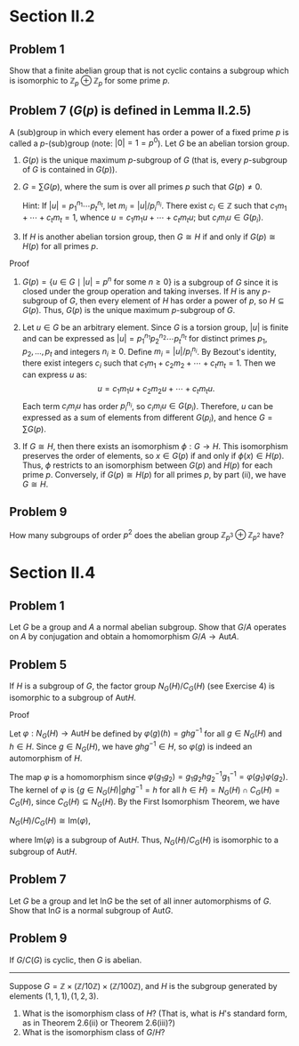 # Section II.2
## Problem 1
Show that a finite abelian group that is not cyclic contains a subgroup which is isomorphic to $\mathbb{Z}_p \oplus\mathbb{Z}_p$ for some prime $p$.


## Problem 7 ($G(p)$ is defined in Lemma II.2.5)
A (sub)group in which every element has order a power of a fixed prime $p$ is called a $p$-(sub)group (note: $|0|=1=p^0$). Let $G$ be an abelian torsion group.
<ol>
<li>

$G(p)$ is the unique maximum $p$-subgroup of $G$ (that is, every $p$-subgroup of $G$ is contained in $G(p)$).
</li>
<li>

$G=\sum G(p)$, where the sum is over all primes $p$ such that $G(p) \neq 0$.
  
Hint: If $|u|=p_1^{n_1} \cdots p_t^{n_t}$, let $m_i=|u| / p_i^{n_i}$. There exist $c_i \in \mathbb{Z}$ such that $c_1 m_1+\cdots +c_t m_t=1$, whence $u=c_1 m_1 u+\cdots+c_t m_t u$; but $c_i m_i u \in G(p_i)$.
</li>
<li>

If $H$ is another abelian torsion group, then $G \cong H$ if and only if $G(p) \cong H(p)$ for all primes $p$.
</li>
</ol>

Proof

<ol>
<li>

$G(p)=\{u \in G \mid |u|=p^n \text { for some } n \geq 0\}$ is a subgroup of $G$ since it is closed under the group operation and taking inverses. If $H$ is any $p$-subgroup of $G$, then every element of $H$ has order a power of $p$, so $H \subseteq G(p)$. Thus, $G(p)$ is the unique maximum $p$-subgroup of $G$.
</li>
<li>

Let $u \in G$ be an arbitrary element. Since $G$ is a torsion group, $|u|$ is finite and can be expressed as $|u|=p_1^{n_1} p_2^{n_2} \cdots p_t^{n_t}$ for distinct primes $p_1, p_2, \ldots, p_t$ and integers $n_i \geq 0$. Define $m_i = |u| / p_i^{n_i}$. By Bezout's identity, there exist integers $c_i$ such that $c_1 m_1 + c_2 m_2 + \cdots + c_t m_t = 1$. Then we can express $u$ as:
$$u = c_1 m_1 u + c_2 m_2 u + \cdots + c_t m_t u.$$
Each term $c_i m_i u$ has order $p_i^{n_i}$, so $c_i m_i u \in G(p_i)$. Therefore, $u$ can be expressed as a sum of elements from different $G(p_i)$, and hence $G = \sum G(p)$.
</li>
<li>

If $G \cong H$, then there exists an isomorphism $\phi: G \to H$. This isomorphism preserves the order of elements, so $x \in G(p)$ if and only if $\phi(x) \in H(p)$. Thus, $\phi$ restricts to an isomorphism between $G(p)$ and $H(p)$ for each prime $p$. Conversely, if $G(p) \cong H(p)$ for all primes $p$, by part (ii), we have $G \cong H$.
</li>
</ol>

## Problem 9
How many subgroups of order $p^2$ does the abelian group $`\mathbb{Z}_{p^3} \oplus \mathbb{Z}_{p^2}`$ have?

# Section II.4
## Problem 1
Let $G$ be a group and $A$ a normal abelian subgroup. Show that $G / A$ operates on $A$ by conjugation and obtain a homomorphism $G / A \to \mathrm{Aut} A$.

## Problem 5
If $H$ is a subgroup of $G$, the factor group $N_G(H) / C_G(H)$ (see Exercise 4) is isomorphic to a subgroup of $\mathrm{Aut} H$.

Proof

Let $\varphi: N_G(H) \to \mathrm{Aut} H$ be defined by $\varphi(g)(h) = ghg^{-1}$ for all $g \in N_G(H)$ and $h \in H$. Since $g \in N_G(H)$, we have $ghg^{-1} \in H$, so $\varphi(g)$ is indeed an automorphism of $H$.

The map $\varphi$ is a homomorphism since $\varphi(g_1g_2) =g_1g_2hg_2^{-1}g_1^{-1}= \varphi(g_1)\varphi(g_2)$. The kernel of $\varphi$ is $`\{g \in N_G(H) | ghg^{-1} = h\text{ for all }h \in H\} = N_G(H) \cap C_G(H) = C_G(H)`$, since $C_G(H) \subseteq N_G(H)$. By the First Isomorphism Theorem, we have

$N_G(H) / C_G(H) \cong \mathrm{Im}(\varphi),$

where $\mathrm{Im}(\varphi)$ is a subgroup of $\mathrm{Aut} H$. Thus, $N_G(H) / C_G(H)$ is isomorphic to a subgroup of $\mathrm{Aut} H$.

## Problem 7
Let $G$ be a group and let $\mathrm{In} G$ be the set of all inner automorphisms of $G$. Show that $\mathrm{In} G$ is a normal subgroup of $\mathrm{Aut} G$.

## Problem 9
If $G / C(G)$ is cyclic, then $G$ is abelian.

---

Suppose $G=\mathbb{Z} \times(\mathbb{Z} / 10 \mathbb{Z}) \times(\mathbb{Z} / 100 \mathbb{Z})$, and $H$ is the subgroup generated by elements $(1,1,1),(1,2,3)$.
1. What is the isomorphism class of $H$? (That is, what is $H$'s standard form, as in Theorem 2.6(ii) or Theorem 2.6(iii)?)
2. What is the isomorphism class of $G / H$?
